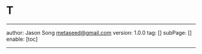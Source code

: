# T
---
author: Jason Song <metaseed@gmail.com>
version: 1.0.0
tag: []
subPage: []
enable: [toc]

---


